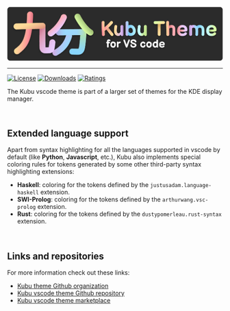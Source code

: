 
![Kubu theme logo](https://raw.githubusercontent.com/KubuTheme/kubu-art/main/kubu-full-logo.png)

<hr>

[![License](https://img.shields.io/github/license/KubuTheme/kubu-vscode-theme?style=for-the-badge)](https://marketplace.visualstudio.com/items?itemName=matthijsreyers.kubu-theme)
[![Downloads](https://img.shields.io/visual-studio-marketplace/d/matthijsreyers.kubu-theme?style=for-the-badge)](https://marketplace.visualstudio.com/items?itemName=matthijsreyers.kubu-theme)
[![Ratings](https://img.shields.io/visual-studio-marketplace/stars/matthijsreyers.kubu-theme?style=for-the-badge)](https://marketplace.visualstudio.com/items?itemName=matthijsreyers.kubu-theme)

The Kubu vscode theme is part of a larger set of themes for the KDE display manager.

<!-- ## Syntax highlighting examples
<img alt="Kubu syntax colours examples" src="https://raw.githubusercontent.com/KubuTheme/kubu-art/main/code-examples.png"> -->

<br>

## Extended language support 
Apart from syntax highlighting for all the languages supported in vscode by default (like **Python**, **Javascript**, etc.), Kubu also implements special coloring rules for tokens generated by some other third-party syntax highlighting extensions:

- **Haskell**: coloring for the tokens defined by the `justusadam.language-haskell` extension.
- **SWI-Prolog**: coloring for the tokens defined by the `arthurwang.vsc-prolog` extension.
- **Rust**: coloring for the tokens defined by the `dustypomerleau.rust-syntax` extension.

<br>

## Links and repositories
For more information check out these links:
* [Kubu theme Github organization](https://github.com/KubuTheme/)
* [Kubu vscode theme Github repository](https://github.com/KubuTheme/kubu-vscode-theme/)
* [Kubu vscode theme marketplace](https://marketplace.visualstudio.com/items?itemName=matthijsreyers.kubu-theme)
